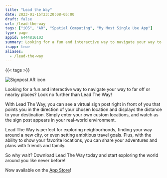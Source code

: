 ```yaml
---
title: "Lead the Way"
date: 2023-01-15T23:20:08-05:00
draft: false
url: /lead-the-way
tags: ["iOS", "AR", "Spatial Computing", "My Most Single Use App"]
type: page
appid: 6444816102
summary: Looking for a fun and interactive way to navigate your way to far off or nearby places? Look no further than Lead The Way! With Lead The Way, you can see a virtual sign post right in front of you that points you in the direction of your chosen location and displays the distance to your destination…
isapp: true
aliases:
  - /lead-the-way
---
```


{{< tags >}}

![Signpost AR icon](/images/signpost-ar-icon.png)

Looking for a fun and interactive way to navigate your way to far off or nearby places? Look no further than Lead The Way!

With Lead The Way, you can see a virtual sign post right in front of you that points you in the direction of your chosen location and displays the distance to your destination. Simply enter your own custom locations, and watch as the sign post appears in your real-world environment.

Lead The Way is perfect for exploring neighborhoods, finding your way around a new city, or even setting ambitious travel goals. Plus, with the ability to show your favorite locations, you can share your adventures and plans with friends and family.

So why wait? Download Lead The Way today and start exploring the world around you like never before!

Now available on the [App Store](https://apps.apple.com/us/app/gamma-40-hertz/id6444816102)!
